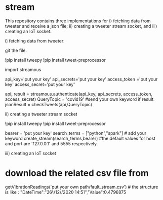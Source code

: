 # stream
This repository contains three implementations for i) fetching data from tweeter and receive a json file; ii) creating a tweeter stream socket, and iii) creating an IoT socket.

i) fetching data from tweeter:

  git the file.
  
  !pip install tweepy
  !pip install tweet-preprocessor
  
  import streamous
  
  api_key='put your key'
  api_secrets='put your key'
  access_token ='put your key'
  access_secret='put your key'
  
  api, result = streamous.authenticate(api_key, api_secrets, access_token, access_secret)
  QueryTopic = 'covid19' #send your own keyword
  if result:
      jsonResult = checkTweets(api,QueryTopic)

ii) creating a tweeter stream socket
  
  !pip install tweepy
  !pip install tweet-preprocessor
  
  bearer = 'put your key'
  search_terms = ["python","spark"] # add your keyword
  create_stream(search_terms,bearer) #the default values for host and port are '127.0.0.1' and 5555 respectively.

iii) creating an IoT socket
  # download the related csv file from 
  getVibrationReadings('put your own path/fault_stream.csv') # the structure is like : "DateTime":"26\\/12\\/2020 14:51","Value":0.4796875
